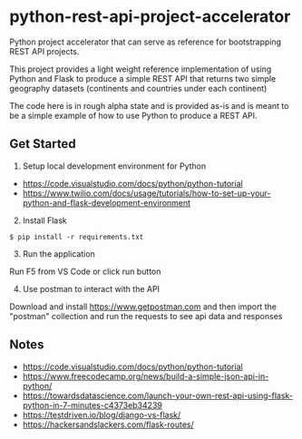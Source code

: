 # python-rest-api-project-accelerator

Python project accelerator that can serve as reference for bootstrapping REST API projects.

This project provides a light weight reference implementation of using Python and Flask to produce a simple REST API that returns two simple geography datasets (continents and countries under each continent)

The code here is in rough alpha state and is provided as-is and is meant to be a simple example of how to use Python to produce a REST API. 

## Get Started

1) Setup local development environment for Python
  - https://code.visualstudio.com/docs/python/python-tutorial
  - https://www.twilio.com/docs/usage/tutorials/how-to-set-up-your-python-and-flask-development-environment

2) Install Flask

``` $ pip install -r requirements.txt ```

3) Run the application

Run F5 from VS Code or click run button

4) Use postman to interact with the API

Download and install https://www.getpostman.com and then import the "postman" collection and run the requests to see api data and responses

## Notes

- https://code.visualstudio.com/docs/python/python-tutorial
- https://www.freecodecamp.org/news/build-a-simple-json-api-in-python/
- https://towardsdatascience.com/launch-your-own-rest-api-using-flask-python-in-7-minutes-c4373eb34239
- https://testdriven.io/blog/django-vs-flask/
- https://hackersandslackers.com/flask-routes/
